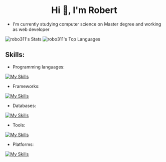 <h1 align="center">Hi 👋, I'm Robert</h1>

- I'm currently studying computer science on Master degree and working as web developer

![robo311's Stats](https://github-readme-stats.vercel.app/api?username=robo311&theme=gotham&show_icons=true&hide_border=true&count_private=true)
![robo311's Top Languages](https://github-readme-stats.vercel.app/api/top-langs/?username=robo311&theme=gotham&show_icons=true&hide_border=true&layout=compact)


<h2>Skills:</h2>

- Programming languages:
  
[![My Skills](https://skillicons.dev/icons?i=js,ts,html,css,nodejs)](https://skillicons.dev)

- Frameworks:
  
[![My Skills](https://skillicons.dev/icons?i=react,nextjs,vue,nuxtjs,astro,tailwind,bootstrap,sass,styledcomponents,express,discordjs)](https://skillicons.dev)

- Databases:
  
[![My Skills](https://skillicons.dev/icons?i=firebase,mongodb,mysql,postgres)](https://skillicons.dev)

- Tools:
  
[![My Skills](https://skillicons.dev/icons?i=vscode,figma,git,github,gitlab,bots,discord,docker,latex,ai,ps,blender,sketchup,unity,notion)](https://skillicons.dev)

- Platforms:
  
[![My Skills](https://skillicons.dev/icons?i=apple,windows)](https://skillicons.dev)



